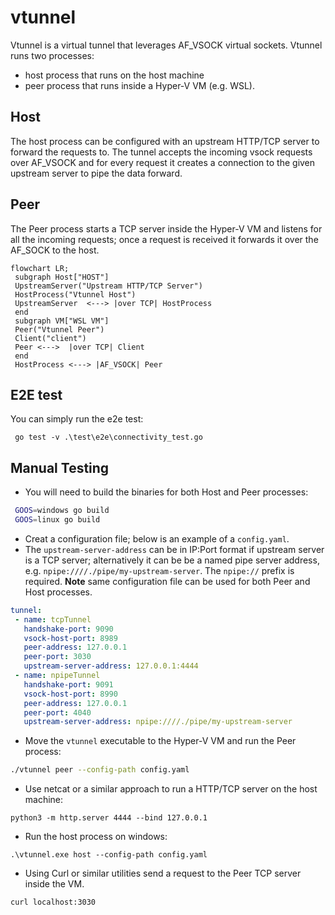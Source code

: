 # vtunnel

Vtunnel is a virtual tunnel that leverages AF_VSOCK virtual sockets. Vtunnel runs two processes:
 - host process that runs on the host machine
 - peer process that runs inside a Hyper-V VM (e.g. WSL).

## Host

The host process can be configured with an upstream HTTP/TCP server to forward the requests to. The tunnel accepts the incoming vsock requests over AF_VSOCK and for every request it creates a connection to the given upstream server to pipe the data forward.

## Peer

The Peer process starts a TCP server inside the Hyper-V VM and listens for all the incoming requests; once a request is received it forwards it over the AF_SOCK to the host.

```mermaid
flowchart LR;
 subgraph Host["HOST"]
 UpstreamServer("Upstream HTTP/TCP Server")
 HostProcess("Vtunnel Host")
 UpstreamServer  <---> |over TCP| HostProcess
 end
 subgraph VM["WSL VM"]
 Peer("Vtunnel Peer")
 Client("client")
 Peer <--->  |over TCP| Client
 end
 HostProcess <---> |AF_VSOCK| Peer
```
## E2E test

You can simply run the e2e test:
```pwsh
 go test -v .\test\e2e\connectivity_test.go
```

## Manual Testing

 - You will need to build the binaries for both Host and Peer processes:
```bash
 GOOS=windows go build
 GOOS=linux go build
```
- Creat a configuration file; below is an example of a `config.yaml`.
- The `upstream-server-address` can be in IP:Port format if upstream server is a
  TCP server; alternatively it can be be a named pipe server address, e.g.
  `npipe:////./pipe/my-upstream-server`. The `npipe://` prefix is required.
 **Note** same configuration file can be used for both Peer and Host processes.
 ```yaml
 tunnel:
  - name: tcpTunnel
    handshake-port: 9090
    vsock-host-port: 8989
    peer-address: 127.0.0.1
    peer-port: 3030
    upstream-server-address: 127.0.0.1:4444
  - name: npipeTunnel
    handshake-port: 9091
    vsock-host-port: 8990
    peer-address: 127.0.0.1
    peer-port: 4040
    upstream-server-address: npipe:////./pipe/my-upstream-server
 ```
 - Move the `vtunnel` executable to the Hyper-V VM and run the Peer process:
 ```bash
 ./vtunnel peer --config-path config.yaml
 ```
 - Use netcat or a similar approach to run a HTTP/TCP server on the host machine:
 ```pwsh
 python3 -m http.server 4444 --bind 127.0.0.1
 ```
 - Run the host process on windows:
 ```pwsh
 .\vtunnel.exe host --config-path config.yaml
 ```
 - Using Curl or similar utilities send a request to the Peer TCP server inside the VM.
 ```bash
 curl localhost:3030
 ```